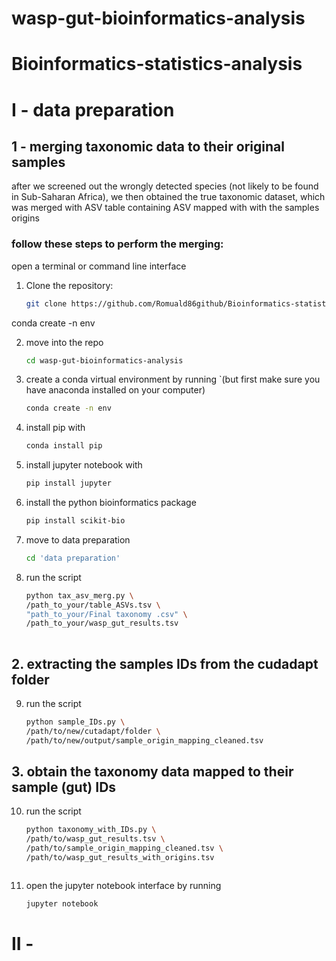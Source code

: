 # wasp-gut-bioinformatics-analysis


# Bioinformatics-statistics-analysis

# I - data preparation

## 1 - merging taxonomic data to their original samples

after we screened out the wrongly detected species (not likely to be found in Sub-Saharan Africa), we then obtained the true taxonomic dataset, which was merged with ASV table containing ASV mapped with with the samples origins

### follow these steps to perform the merging:
open a terminal or command line interface

1. Clone the repository:
   ```bash
   git clone https://github.com/Romuald86github/Bioinformatics-statistics-analysis.git

conda create -n env

2. move into the repo

   ```bash
   cd wasp-gut-bioinformatics-analysis

   
2. create a conda virtual environment by running `(but first make sure you have anaconda installed on your computer)
   ```bash
   conda create -n env 


3. install pip with
   ```bash
   conda install pip
   
4. install jupyter notebook with
   ```bash
   pip install jupyter
   
6. install the python bioinformatics package
   ```bash
   pip install scikit-bio
   
8. move to data preparation
   ```bash
   cd 'data preparation'
9. run the script
   ```bash
   python tax_asv_merg.py \
   /path_to_your/table_ASVs.tsv \
   "path_to_your/Final taxonomy .csv" \
   /path_to_your/wasp_gut_results.tsv
  


## 2. extracting the samples IDs from the cudadapt folder

9. run the script
    ```bash
    python sample_IDs.py \
    /path/to/new/cutadapt/folder \
    /path/to/new/output/sample_origin_mapping_cleaned.tsv

## 3. obtain the taxonomy data mapped to their sample (gut) IDs 

10. run the script
    ```bash
    python taxonomy_with_IDs.py \
    /path/to/wasp_gut_results.tsv \
    /path/to/sample_origin_mapping_cleaned.tsv \
    /path/to/wasp_gut_results_with_origins.tsv



9. open the jupyter notebook interface by running 
   ```bash
   jupyter notebook


# II - 

